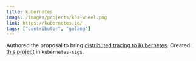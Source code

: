 ```yaml
---
title: kubernetes
image: /images/projects/k8s-wheel.png
link: https://kubernetes.io/
tags: ["contributor", "golang"]
---
```


Authored the proposal to bring [distributed tracing to Kubernetes](https://github.com/kubernetes/enhancements/pull/650). Created [this project](https://github.com/kubernetes-sigs/mutating-trace-admission-controller) in `kubernetes-sigs`.